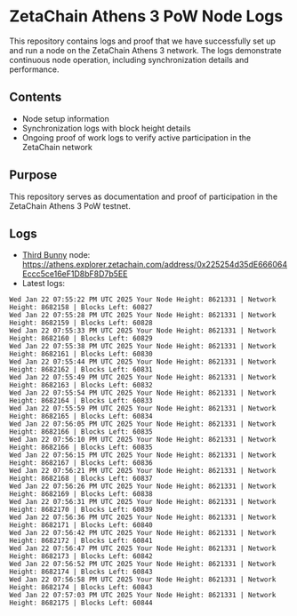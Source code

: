 # ZetaChain Athens 3 PoW Node Logs
This repository contains logs and proof that we have successfully set up and run a node on the ZetaChain Athens 3 network. The logs demonstrate continuous node operation, including synchronization details and performance.

## Contents
- Node setup information
- Synchronization logs with block height details
- Ongoing proof of work logs to verify active participation in the ZetaChain network

## Purpose
This repository serves as documentation and proof of participation in the ZetaChain Athens 3 PoW testnet.

## Logs

- [Third Bunny](https://thirdbunny.xyz/) node: https://athens.explorer.zetachain.com/address/0x225254d35dE666064Eccc5ce16eF1D8bF8D7b5EE
- Latest logs:
```
Wed Jan 22 07:55:22 PM UTC 2025 Your Node Height: 8621331 | Network Height: 8682158 | Blocks Left: 60827
Wed Jan 22 07:55:28 PM UTC 2025 Your Node Height: 8621331 | Network Height: 8682159 | Blocks Left: 60828
Wed Jan 22 07:55:33 PM UTC 2025 Your Node Height: 8621331 | Network Height: 8682160 | Blocks Left: 60829
Wed Jan 22 07:55:38 PM UTC 2025 Your Node Height: 8621331 | Network Height: 8682161 | Blocks Left: 60830
Wed Jan 22 07:55:44 PM UTC 2025 Your Node Height: 8621331 | Network Height: 8682162 | Blocks Left: 60831
Wed Jan 22 07:55:49 PM UTC 2025 Your Node Height: 8621331 | Network Height: 8682163 | Blocks Left: 60832
Wed Jan 22 07:55:54 PM UTC 2025 Your Node Height: 8621331 | Network Height: 8682164 | Blocks Left: 60833
Wed Jan 22 07:55:59 PM UTC 2025 Your Node Height: 8621331 | Network Height: 8682165 | Blocks Left: 60834
Wed Jan 22 07:56:05 PM UTC 2025 Your Node Height: 8621331 | Network Height: 8682166 | Blocks Left: 60835
Wed Jan 22 07:56:10 PM UTC 2025 Your Node Height: 8621331 | Network Height: 8682166 | Blocks Left: 60835
Wed Jan 22 07:56:15 PM UTC 2025 Your Node Height: 8621331 | Network Height: 8682167 | Blocks Left: 60836
Wed Jan 22 07:56:21 PM UTC 2025 Your Node Height: 8621331 | Network Height: 8682168 | Blocks Left: 60837
Wed Jan 22 07:56:26 PM UTC 2025 Your Node Height: 8621331 | Network Height: 8682169 | Blocks Left: 60838
Wed Jan 22 07:56:31 PM UTC 2025 Your Node Height: 8621331 | Network Height: 8682170 | Blocks Left: 60839
Wed Jan 22 07:56:36 PM UTC 2025 Your Node Height: 8621331 | Network Height: 8682171 | Blocks Left: 60840
Wed Jan 22 07:56:42 PM UTC 2025 Your Node Height: 8621331 | Network Height: 8682172 | Blocks Left: 60841
Wed Jan 22 07:56:47 PM UTC 2025 Your Node Height: 8621331 | Network Height: 8682173 | Blocks Left: 60842
Wed Jan 22 07:56:52 PM UTC 2025 Your Node Height: 8621331 | Network Height: 8682174 | Blocks Left: 60843
Wed Jan 22 07:56:58 PM UTC 2025 Your Node Height: 8621331 | Network Height: 8682174 | Blocks Left: 60843
Wed Jan 22 07:57:03 PM UTC 2025 Your Node Height: 8621331 | Network Height: 8682175 | Blocks Left: 60844
```
